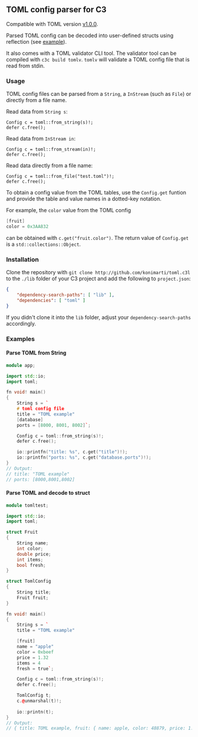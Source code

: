 ## TOML config parser for C3

Compatible with TOML version [v1.0.0](https://toml.io/en/v1.0.0).

Parsed TOML config can be decoded into user-defined structs using reflection
(see [example](#parse-toml-and-decode-to-struct)).

It also comes with a TOML validator CLI tool. The validator tool can be
compiled with `c3c build tomlv`. `tomlv` will validate a TOML config file that
is read from stdin.

### Usage

TOML config files can be parsed from a `String`, a `InStream` (such as `File`)
or directly from a file name.

Read data from `String s`:
```
Config c = toml::from_string(s)!;
defer c.free();
```

Read data from `InStream in`:
```
Config c = toml::from_stream(in)!;
defer c.free();
```

Read data directly from a file name:
```
Config c = toml::from_file("test.toml")!;
defer c.free();
```

To obtain a config value from the TOML tables, use the `Config.get` funtion and
provide the table and value names in a dotted-key notation.

For example, the `color` value from the TOML config
```cpp
[fruit]
color = 0x3AA832
```
can be obtained with `c.get("fruit.color")`. The return value of `Config.get`
is a `std::collections::Object`.


### Installation

Clone the repository with
```git clone http://github.com/konimarti/toml.c3l```
to the `./lib` folder of your C3 project and add the following to
`project.json`:

```json
{
    "dependency-search-paths": [ "lib" ],
    "dependencies": [ "toml" ]
}
```

If you didn't clone it into the `lib` folder, adjust your
`dependency-search-paths` accordingly.


### Examples

#### Parse TOML from String

```cpp
module app;

import std::io;
import toml;

fn void! main()
{	
	String s = ` 
    # toml config file
	title = "TOML example"
	[database]
	ports = [8000, 8001, 8002]`;

	Config c = toml::from_string(s)!;
	defer c.free();

	io::printfn("title: %s", c.get("title")!);
	io::printfn("ports: %s", c.get("database.ports")!);
}
// Output:
// title: "TOML example"
// ports: [8000,8001,8002]

```

#### Parse TOML and decode to struct

```cpp
module tomltest;

import std::io;
import toml;

struct Fruit
{
	String name;
	int color;
	double price;
	int items;
	bool fresh;
}

struct TomlConfig
{
	String title;
	Fruit fruit;
}

fn void! main()
{	
	String s = `
	title = "TOML example"

	[fruit]
	name = "apple"
	color = 0xbeef
	price = 1.32
	items = 4
	fresh = true`;

	Config c = toml::from_string(s)!;
	defer c.free();

	TomlConfig t;
	c.@unmarshal(t)!;
	
	io::printn(t);
}
// Output:
// { title: TOML example, fruit: { name: apple, color: 48879, price: 1.320000, items: 4, fresh: true } }
```

